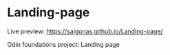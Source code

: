 # Landing-page
Live preview: https://saigunas.github.io/Landing-page/

Odin foundations project: Landing page
